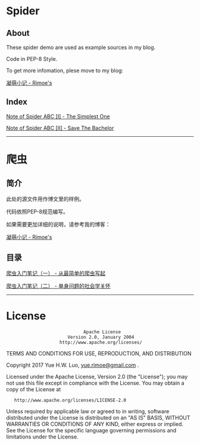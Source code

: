 # Spider

## About

These spider demo are used as example sources in my blog.

Code in PEP-8 Style.

To get more infomation, plese move to my blog:

[凝萌小记 - Rimoe's](http://blog.rimoe.ml)

## Index

[Note of Spider ABC [I] - The Simplest One](http://blog.rimoe.ml/2017/08/24/post01/)

[Note of Spider ABC [II] - Save The Bachelor](http://blog.rimoe.ml/2017/09/04/post01/)

---

# 爬虫

## 简介

此处的源文件用作博文里的样例。

代码依照PEP-8规范编写。

如果需要更加详细的说明，请参考我的博客：

[凝萌小记 - Rimoe's](http://blog.rimoe.ml)

## 目录

[爬虫入门笔记（一） - 从最简单的爬虫写起](http://blog.rimoe.ml/2017/08/24/post01/)

[爬虫入门笔记（二） - 单身问题的社会学关怀](http://blog.rimoe.ml/2017/09/04/post01/)

---

# License

                                 Apache License
                           Version 2.0, January 2004
                        http://www.apache.org/licenses/

   TERMS AND CONDITIONS FOR USE, REPRODUCTION, AND DISTRIBUTION

   Copyright 2017 Yue H.W. Luo, yue.rimoe@gmail.com .

   Licensed under the Apache License, Version 2.0 (the "License");
   you may not use this file except in compliance with the License.
   You may obtain a copy of the License at

       http://www.apache.org/licenses/LICENSE-2.0

   Unless required by applicable law or agreed to in writing, software
   distributed under the License is distributed on an "AS IS" BASIS,
   WITHOUT WARRANTIES OR CONDITIONS OF ANY KIND, either express or implied.
   See the License for the specific language governing permissions and
   limitations under the License.
